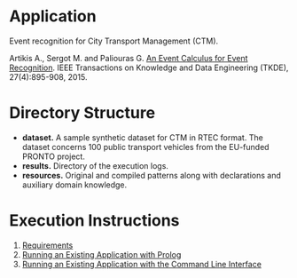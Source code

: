 # Application

Event recognition for City Transport Management (CTM).

Artikis A., Sergot M. and Paliouras G. [An Event Calculus for Event Recognition](http://cer.iit.demokritos.gr/publications/papers/2015/artikis-TKDE14.pdf). IEEE Transactions on Knowledge and Data Engineering (TKDE), 27(4):895-908, 2015.

# Directory Structure
- **dataset.** A sample synthetic dataset for CTM in RTEC format. The dataset concerns 100 public transport vehicles from the EU-funded PRONTO project. 
- **results.** Directory of the execution logs.
- **resources.** Original and compiled patterns along with declarations and auxiliary domain knowledge.

# Execution Instructions

1. [Requirements](../../docs/requirements.md)
2. [Running an Existing Application with Prolog](../../docs/existing-apps.md)
3. [Running an Existing Application with the Command Line Interface](../../docs/cli-existing-apps.md)
